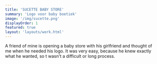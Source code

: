 ```yaml
---
title: 'SUCETTE BABY STORE'
summary: 'Logo voor baby boetiek'
image: '/img/sucette.png'
displayOrder: 1
featured: true
layout: 'layouts/work.html'
---
```


A friend of mine is opening a baby store with his girlfriend and thought of me when he needed his logo. It was very easy, because he knew exactly what he wanted, so t wasn't a difficult or long process.

